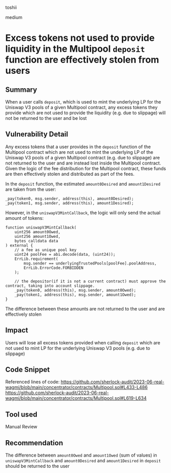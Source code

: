 toshii

medium

# Excess tokens not used to provide liquidity in the Multipool `deposit` function are effectively stolen from users

## Summary

When a user calls `deposit`, which is used to mint the underlying LP for the Uniswap V3 pools of a given Multipool contract, any excess tokens they provide which are not used to provide the liquidity (e.g. due to slippage) will not be returned to the user and be lost

## Vulnerability Detail

Any excess tokens that a user provides in the `deposit` function of the Multipool contract which are not used to mint the underlying LP of the Uniswap V3 pools of a given Multipool contract (e.g. due to slippage) are not returned to the user and are instead lost inside the Multipool contract. Given the logic of the fee distribution for the Multipool contract, these funds are then effectively stolen and distributed as part of the fees. 

In the `deposit` function, the estimated `amount0Desired` and `amount1Desired` are taken from the user:
```solidity
_pay(token0, msg.sender, address(this), amount0Desired);
_pay(token1, msg.sender, address(this), amount1Desired);
```
However, in the `uniswapV3MintCallback`, the logic will only send the actual amount of tokens:
```solidity
function uniswapV3MintCallback(
	uint256 amount0Owed,
	uint256 amount1Owed,
	bytes calldata data
) external {
	// a fee as unique pool key
	uint24 poolFee = abi.decode(data, (uint24));
	ErrLib.requirement(
		msg.sender == underlyingTrustedPools[poolFee].poolAddress,
		ErrLib.ErrorCode.FORBIDDEN
	);

	// the depositor(if it is not a current contract) must approve the contract, taking into account slippage.
	_pay(token0, address(this), msg.sender, amount0Owed);
	_pay(token1, address(this), msg.sender, amount1Owed);
}
```
The difference between these amounts are not returned to the user and are effectively stolen

## Impact

Users will lose all excess tokens provided when calling `deposit` which are not used to mint LP for the underlying Uniswap V3 pools (e.g. due to slippage)

## Code Snippet

Referenced lines of code:
https://github.com/sherlock-audit/2023-06-real-wagmi/blob/main/concentrator/contracts/Multipool.sol#L433-L486
https://github.com/sherlock-audit/2023-06-real-wagmi/blob/main/concentrator/contracts/Multipool.sol#L619-L634

## Tool used

Manual Review

## Recommendation

The difference between `amount0Owed` and `amount1Owed` (sum of values) in `uniswapV3MintCallback` and `amount0Desired` and `amount1Desired` in `deposit` should be returned to the user